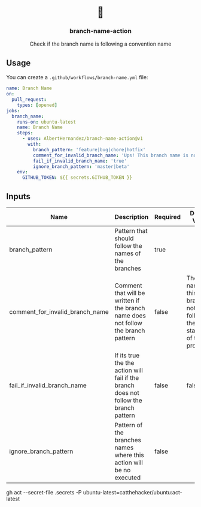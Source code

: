 <h1 align="center">🔱</h1>
<h3 align="center">branch-name-action</h3>

<p align="center">
    Check if the branch name is following a convention name
</p>

## Usage

You can create a `.github/workflows/branch-name.yml` file:

```yaml
name: Branch Name
on:
  pull_request:
    types: [opened]
jobs:
  branch_name:
    runs-on: ubuntu-latest
    name: Branch Name
    steps:
      - uses: AlbertHernandez/branch-name-action@v1
        with:
          branch_pattern: 'feature|bug|chore|hotfix'
          comment_for_invalid_branch_name: 'Ups! This branch name is not following the standards! You can see them here: https://github.com/AlbertHernandez'
          fail_if_invalid_branch_name: 'true'
          ignore_branch_pattern: 'master|beta'
    env:
      GITHUB_TOKEN: ${{ secrets.GITHUB_TOKEN }}
```

## Inputs

| Name | Description | Required | Default Value |
|------|-------------|----------|---------------|
| branch_pattern | Pattern that should follow the names of the branches | true | |
| comment_for_invalid_branch_name | Comment that will be written if the branch name does not follow the branch pattern | false | The name of this branch is not \n following the standards of this project! |
| fail_if_invalid_branch_name | If its true the the action will fail if the branch does not follow the branch pattern | false | false |
| ignore_branch_pattern | Pattern of the branches names where this action will be no executed | false | |


gh act --secret-file .secrets -P ubuntu-latest=catthehacker/ubuntu:act-latest